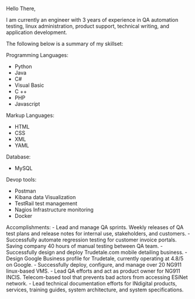 Hello There,

I am currently an engineer with 3 years of experience in QA automation testing, linux administration, product support, technical writing, and application development. 

The following below is a summary of my skillset:

Programming Languages:
   - Python
   - Java
   - C#
   - Visual Basic
   - C ++
   - PHP
   - Javascript
   
 Markup Languages:
   - HTML
   - CSS
   - XML
   - YAML
   
Database:
   - MySQL
   
Devop tools:
   - Postman
   - Kibana data Visualization
   - TestRail test management
   - Nagios Infrastructure monitoring
   - Docker

 Accomplishments:
    - Lead and manage QA sprints. Weekly releases of QA test plans and release notes for internal use, stakeholders, and customers.
    - Successfully automate regression testing for customer invoice portals. Saving company 40 hours of manual testing between QA team.
    - Successfully design and deploy Trudetale.com mobile detailing business. 
    - Design Google Business profile for Trudetale, currently operating at 4.8/5 on Google.
    - Successfully deploy, configure, and manage over 20 NG911 linux-based VMS. 
    - Lead QA efforts and act as product owner for NG911 INCIS. Telecom-based tool that prevents bad actors from accessing ESiNet network.
    - Lead technical documentation efforts for INdigital products, services, training guides, system architecture, and system specifications.
   
